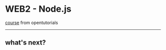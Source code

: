 # WEB2 - Node.js

[course](https://opentutorials.org/course/3332) from opentutorials

---

## what's next?